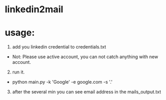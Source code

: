 # linkedin2mail
# usage: 
1. add you linkedin credential to credentials.txt 
* Not: Please use active account, you can not catch anything with new account. 
2. run it. 
* python main.py -k 'Google' -e google.com -s '.'
3. after the several min you can see email address in the mails_output.txt

